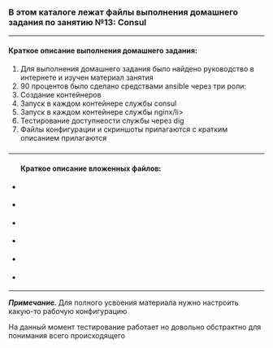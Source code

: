 <h3>В этом каталоге лежат файлы выполнения домашнего задания по занятию №13:
Consul</h3>
<hr>
<h4>Краткое описание выполнения домашнего задания:</h4>
<ol><li>Для выполнения домашнего задания было найдено руководство в интернете и изучен материал занятия</li>
<li>90 процентов было сделано средствами ansiblе через три роли:</li>
<li>Создание контейнеров</li>
<li>Запуск в каждом контейнере службы consul</li>
<li>Запуск в каждом контейнере службы nginx/li>
<li>Тестирование доступнеости службы через dig</li>
<li>Файлы конфигурации и скриншоты прилагаются с кратким описанием прилагаются</li>

</ol>


<h3></h3>
<hr>
<ul>
<h4>Краткое описание вложенных файлов:</h4>
<li><p></p></li>
<li><p></p></li>
<li><p></p></li>
<li><p></p></li>
<li><p></p></li>
<li><p><p></li>

</ul>
<hr>
<p><i><b>Примечание. </b></i>Для полного усвоения материала нужно настроить какую-то рабочую конфигурацию</p>
<p>На данный момент тестирование работает но довольно обстрактно для понимания всего происходящего</p>
<p></p>
